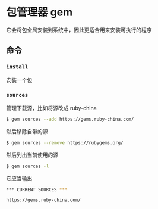 # 包管理器 gem
它会将包全局安装到系统中，因此更适合用来安装可执行的程序

## 命令

### `install`

安装一个包

### `sources`

管理下载源，比如将源改成 ruby-china

```Bash
$ gem sources --add https://gems.ruby-china.com/
```


然后移除自带的源

```Bash
$ gem sources --remove https://rubygems.org/
```


然后列出当前使用的源

```Bash
$ gem sources -l

```


它应当输出

```Bash
*** CURRENT SOURCES ***

https://gems.ruby-china.com/
```



